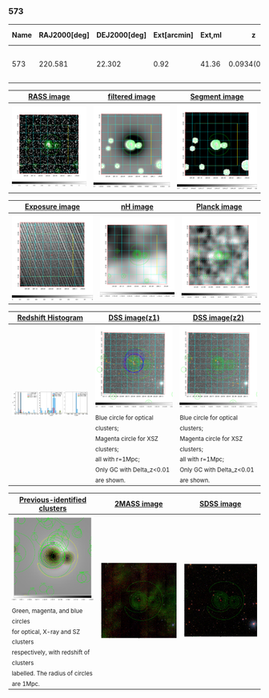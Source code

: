 <div STYLE="page-break-after: always;"></div>

### 573

|Name|RAJ2000[deg]|DEJ2000[deg] |Ext[arcmin]| Ext,ml | z | z_src| C|GC(XSZ,Delta_z<0.01)| GC(OPT,Delta_z<0.01)|GC| R_sig[arcmin] | R500[arcmin] | R500[Mpc]| CRsig[c/s] | CR500[c/s] |L500[1E44 erg/s]|F500[1E-12 erg/s/cm^2]| M500[1E14 Msun]|Tx[keV]|Cnt_sig|Beta|Rc[arcmin]|Comment|Alias|
|---|---|---|---|---|---|------|---|--------|---------|----------|---|---|---|---|---|---|---|---|---|---|---|---|---|---|
|573| 220.581| 22.302| 0.92| 41.36| 0.0934(0.006)| z1, z_xsz| B| MCXC| N, RM, Zw| C, F20, MCXC, N, W| 10.262| 8.999| 0.937| 0.292(0.037)| 0.286(0.037)| 1.202(0.074)| 5.485(0.339)| 2.56(0.08)| 3.94(0.08)| 187.0| 0.819(-0.115+0.117)| 2.150(-0.573+0.493)| -| k026|

|[RASS image](../image/573/573_img.pdf)|[filtered image](../image/573/573_fil.pdf)|[Segment image](../image/573/573_seg.pdf)|
|-------------------|--------------------|-------------------|
| <img src="../image/573/573_img.png" width="300">  | <img src="../image/573/573_fil.png" width="300">   | <img src="../image/573/573_seg.png" width="300">  |

|[Exposure image](../image/573/573_mex.pdf)| [nH image](../image/573/573_nh.pdf)| [Planck image](../image/573/573_p.pdf)|
|-------------------|--------------------|-------------------|
|<img src="../image/573/573_mex.png" width="300">   | <img src="../image/573/573_nh.png" width="300">    | <img src="../image/573/573_p.png" width="300"> |

|[Redshift Histogram](../image/573/573_zg.pdf) | [DSS image(z1)](../image/573/573_dss_z1.pdf)      |  [DSS image(z2)](../image/573/573_dss_z2.pdf)    |
|-------------------|--------------------|-------------------|
|<img src="../image/573/573_zg.png" width="300"> |<img src="../image/573/573_dss_z1.png" width="300"> <sub><br>Blue circle for optical clusters; <br>Magenta circle for XSZ clusters; <br>all with r=1Mpc; <br>Only GC with Delta_z<0.01 are shown. </sub>| <img src="../image/573/573_dss_z2.png" width="300"><sub><br>Blue circle for optical clusters; <br>Magenta circle for XSZ clusters; <br>all with r=1Mpc; <br>Only GC with Delta_z<0.01 are shown. </sub> |

|[Previous-identified clusters](../image/573/573_gc.pdf) | [2MASS image](../image/573/573_2mass.pdf)      |[SDSS image](../image/573/573_sdss.pdf)   |
|-------------------|-------------------|-------------------|
|<img src=../image/573/573_gc.png width="300"> <br><sub>Green, magenta, and blue circles <br>for optical, X-ray and SZ clusters <br>respectively, with redshift of clusters <br>labelled. The radius of circles <br>are 1Mpc.</sub>|<img src="../image/573/573_2mass.png" width="300">  | <img src="../image/573/573_sdss.png" width="300">  |




